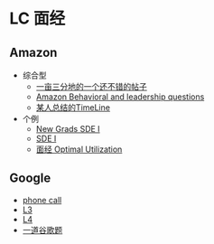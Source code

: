 # LC 面经

## Amazon

* 综合型
  * [一亩三分地的一个还不错的帖子](https://www.1point3acres.com/bbs/thread-576269-1-1.html)
  * [Amazon Behavioral and leadership questions](https://leetcode.com/discuss/interview-question/437082/amazon-behavioral-questions-leadership-principles-lp)
  * [某人总结的TimeLine](https://leetcode.com/discuss/general-discussion/435775/amazon-sde-new-grad-timeline)
* 个例
  * [New Grads SDE I](https://leetcode.com/discuss/interview-experience/434007/amazon-aws-sde-1-offer)
  * [SDE I](https://leetcode.com/discuss/interview-experience/485130/amazon-sde1-seattle-jan-2020-offer)
  * [面经 Optimal Utilization](https://leetcode.com/discuss/interview-question/373202/amazon-oa-2019-optimal-utilization)

## Google
* [phone call](https://leetcode.com/discuss/interview-question/469325/google-recruiter-phone-algorithms-and-complexity)
* [L3](https://leetcode.com/discuss/interview-experience/440123/google-l3-nov-2019-offer)
* [L4](https://leetcode.com/discuss/interview-experience/473018/google-l4-mtv-dec-2019-offer)
* [一道谷歌题](https://leetcode.com/discuss/interview-question/476340/google-onsite-min-modifications)